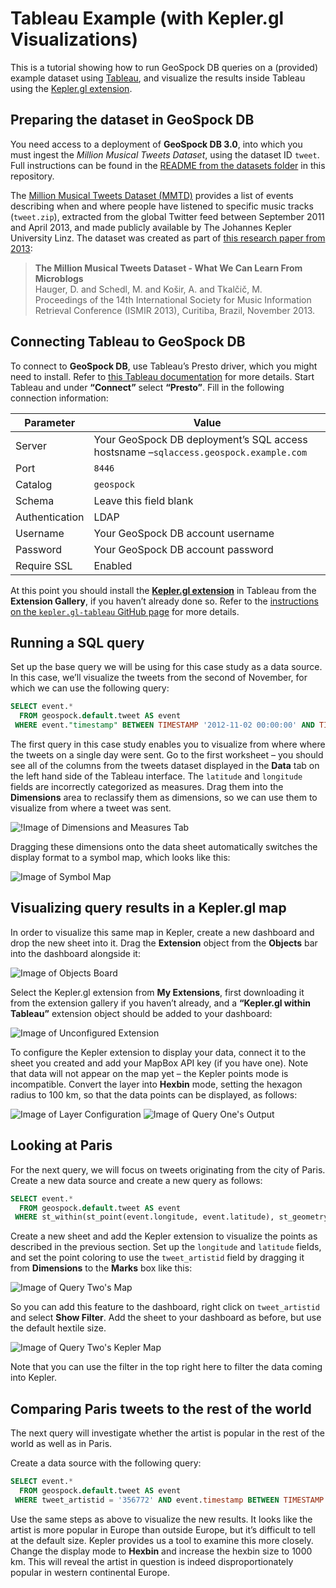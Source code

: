 # Tableau Example (with Kepler.gl Visualizations)

This is a tutorial showing how to run GeoSpock DB queries on a (provided) example dataset using [Tableau](https://www.tableau.com), and visualize the results inside Tableau using the [Kepler.gl extension](https://github.com/keplergl/kepler.gl-tableau).

## Preparing the dataset in GeoSpock DB

You need access to a deployment of **GeoSpock DB 3.0**, into which you must ingest the _Million Musical Tweets Dataset_, using the dataset ID `tweet`. Full instructions can be found in the [README from the datasets folder](../datasets/) in this repository.

The [Million Musical Tweets Dataset (MMTD)](http://www.cp.jku.at/datasets/MMTD/) provides a list of events describing when and where people have listened to specific music tracks (`tweet.zip`), extracted from the global Twitter feed between September 2011 and April 2013, and made publicly available by The Johannes Kepler University Linz. The dataset was created as part of [this research paper from 2013](http://www.cp.jku.at/people/hauger/pdf/ISMIR_2013.pdf):

> **The Million Musical Tweets Dataset - What We Can Learn From Microblogs**<br />
> Hauger, D. and Schedl, M. and Košir, A. and Tkalčič, M.<br />
> Proceedings of the 14th International Society for Music Information Retrieval Conference (ISMIR 2013), Curitiba, Brazil, November 2013.


## Connecting Tableau to GeoSpock DB

To connect to **GeoSpock DB**, use Tableau’s Presto driver, which you might need to install. Refer to [this Tableau documentation](https://help.tableau.com/current/pro/desktop/en-us/examples_presto.htm) for more details. Start Tableau and under **“Connect”** select **“Presto”**. Fill in the following connection information:

| Parameter      | Value                             |
| -------------- | --------------------------------- |
| Server         | Your GeoSpock DB deployment’s SQL access hostsname –`sqlaccess.geospock.example.com` |
| Port           | `8446`                            |
| Catalog        | `geospock`                        |
| Schema         | Leave this field blank            |
| Authentication | LDAP                              |
| Username       | Your GeoSpock DB account username |
| Password       | Your GeoSpock DB account password |
| Require SSL    | Enabled                           |

At this point you should install the [**Kepler.gl extension**](https://github.com/keplergl/kepler.gl-tableau) in Tableau from the **Extension Gallery**, if you haven’t already done so. Refer to the [instructions on the `kepler.gl-tableau` GitHub page](https://github.com/keplergl/kepler.gl-tableau) for more details.

## Running a SQL query

Set up the base query we will be using for this case study as a data source. In this case, we’ll visualize the tweets from the second of November, for which we can use the following query:

```sql
SELECT event.*
  FROM geospock.default.tweet AS event
 WHERE event."timestamp" BETWEEN TIMESTAMP '2012-11-02 00:00:00' AND TIMESTAMP '2012-11-02 23:59:59'
```

The first query in this case study enables you to visualize from where where the tweets on a single day were sent. Go to the first worksheet – you should see all of the columns from the tweets dataset displayed in the **Data** tab on the left hand side of the Tableau interface. The `latitude` and `longitude` fields are incorrectly categorized as measures. Drag them into the **Dimensions** area to reclassify them as dimensions, so we can use them to visualize from where a tweet was sent.

![!Image of Dimensions and Measures Tab](./resources/lat_long_dimensions.png)

Dragging these dimensions onto the data sheet automatically switches the display format to a symbol map, which looks like this:

![Image of Symbol Map](./resources/symbol_map.png)

## Visualizing query results in a Kepler.gl map

In order to visualize this same map in Kepler, create a new dashboard and drop the new sheet into it. Drag the **Extension** object from the **Objects** bar into the dashboard alongside it:

![Image of Objects Board](./resources/add_object.png)

Select the Kepler.gl extension from **My Extensions**, first downloading it from the extension gallery if you haven’t already, and a **“Kepler.gl within Tableau”** extension object should be added to your dashboard:

![Image of Unconfigured Extension](./resources/unconfigured_extension.png)

To configure the Kepler extension to display your data, connect it to the sheet you created and add your MapBox API key (if you have one). Note that data will not appear on the map yet – the Kepler points mode is incompatible. Convert the layer into **Hexbin** mode, setting the hexagon radius to 100 km, so that the data points can be displayed, as follows:

![Image of Layer Configuration](./resources/query_one_layer.png)
![Image of Query One's Output](./resources/query_one_output.png)

## Looking at Paris

For the next query, we will focus on tweets originating from the city of Paris. Create a new data source and create a new query as follows:

```sql
SELECT event.*
  FROM geospock.default.tweet AS event
 WHERE st_within(st_point(event.longitude, event.latitude), st_geometryfromtext('POLYGON ((2.225 48.854, 2.250 48.881, 2.320 48.901, 2.396 48.900, 2.410 48.881, 2.412 48.8333, 2.356 48.815, 2.225 48.854))'))
```

Create a new sheet and add the Kepler extension to visualize the points as described in the previous section. Set up the `longitude` and `latitude` fields, and set the point coloring to use the `tweet_artistid` field by dragging it from **Dimensions** to the **Marks** box like this:

![Image of Query Two's Map](./resources/query_two_map.png)

So you can add this feature to the dashboard, right click on `tweet_artistid` and select **Show Filter**. Add the sheet to your dashboard as before, but use the default hextile size.

![Image of Query Two's Kepler Map](./resources/query_two_result.png)

Note that you can use the filter in the top right here to filter the data coming into Kepler.

## Comparing Paris tweets to the rest of the world

The next query will investigate whether the artist is popular in the rest of the world as well as in Paris.

Create a data source with the following query:

```sql
SELECT event.*
  FROM geospock.default.tweet AS event
 WHERE tweet_artistid = '356772' AND event.timestamp BETWEEN TIMESTAMP '2012-11-01 00:00:00' AND TIMESTAMP '2012-12-01 00:00:00'
```

Use the same steps as above to visualize the new results. It looks like the artist is more popular in Europe than outside Europe, but it’s difficult to tell at the default size. Kepler provides us a tool to examine this more closely. Change the display mode to **Hexbin** and increase the hexbin size to 1000 km. This will reveal the artist in question is indeed disproportionately popular in western continental Europe.
